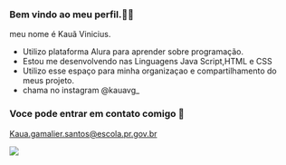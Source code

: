 ### Bem vindo ao meu perfil.🖕🏽

meu nome é Kauã Vinicius.

- Utilizo plataforma Alura para aprender sobre programação.
- Estou me desenvolvendo nas Linguagens Java Script,HTML e CSS
- Utilizo esse espaço para minha organizaçao e compartilhamento do meus projeto.
- chama no instagram @kauavg_


### Voce pode entrar em contato comigo 📲

Kaua.gamalier.santos@escola.pr.gov.br


![](https://media1.tenor.com/m/9Nz-xlpzvRgAAAAC/neymar-jr.gif)
